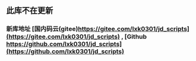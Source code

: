 ## 此库不在更新

### 新库地址 [国内码云(gitee)https://gitee.com/lxk0301/jd_scripts](https://gitee.com/lxk0301/jd_scripts) , [Github https://github.com/lxk0301/jd_scripts](https://github.com/lxk0301/jd_scripts) 